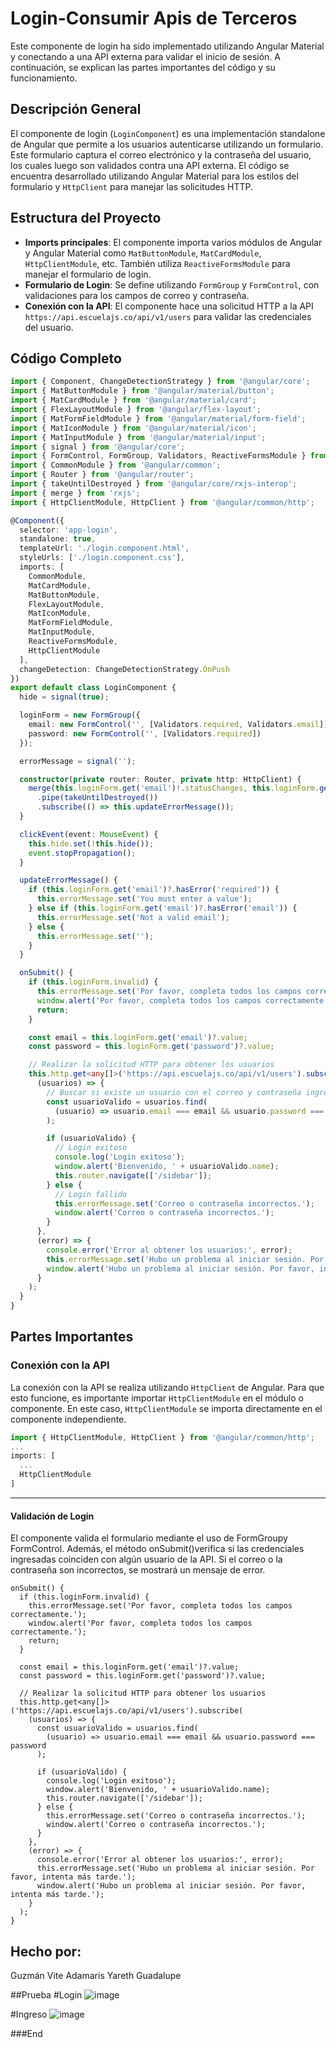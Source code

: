 # Login-Consumir Apis de Terceros

Este componente de login ha sido implementado utilizando Angular Material y conectando a una API externa para validar el inicio de sesión. A continuación, se explican las partes importantes del código y su funcionamiento.

## Descripción General

El componente de login (`LoginComponent`) es una implementación standalone de Angular que permite a los usuarios autenticarse utilizando un formulario. Este formulario captura el correo electrónico y la contraseña del usuario, los cuales luego son validados contra una API externa. El código se encuentra desarrollado utilizando Angular Material para los estilos del formulario y `HttpClient` para manejar las solicitudes HTTP.

## Estructura del Proyecto

- **Imports principales**: El componente importa varios módulos de Angular y Angular Material como `MatButtonModule`, `MatCardModule`, `HttpClientModule`, etc. También utiliza `ReactiveFormsModule` para manejar el formulario de login.
- **Formulario de Login**: Se define utilizando `FormGroup` y `FormControl`, con validaciones para los campos de correo y contraseña.
- **Conexión con la API**: El componente hace una solicitud HTTP a la API `https://api.escuelajs.co/api/v1/users` para validar las credenciales del usuario.

## Código Completo

```typescript
import { Component, ChangeDetectionStrategy } from '@angular/core';
import { MatButtonModule } from '@angular/material/button';
import { MatCardModule } from '@angular/material/card';
import { FlexLayoutModule } from '@angular/flex-layout';
import { MatFormFieldModule } from '@angular/material/form-field';
import { MatIconModule } from '@angular/material/icon';
import { MatInputModule } from '@angular/material/input';
import { signal } from '@angular/core';
import { FormControl, FormGroup, Validators, ReactiveFormsModule } from '@angular/forms';
import { CommonModule } from '@angular/common';
import { Router } from '@angular/router';
import { takeUntilDestroyed } from '@angular/core/rxjs-interop';
import { merge } from 'rxjs';
import { HttpClientModule, HttpClient } from '@angular/common/http';

@Component({
  selector: 'app-login',
  standalone: true,
  templateUrl: './login.component.html',
  styleUrls: ['./login.component.css'],
  imports: [
    CommonModule,
    MatCardModule,
    MatButtonModule,
    FlexLayoutModule,
    MatIconModule,
    MatFormFieldModule,
    MatInputModule,
    ReactiveFormsModule,
    HttpClientModule
  ],
  changeDetection: ChangeDetectionStrategy.OnPush
})
export default class LoginComponent {
  hide = signal(true);

  loginForm = new FormGroup({
    email: new FormControl('', [Validators.required, Validators.email]),
    password: new FormControl('', [Validators.required])
  });

  errorMessage = signal('');

  constructor(private router: Router, private http: HttpClient) {
    merge(this.loginForm.get('email')!.statusChanges, this.loginForm.get('email')!.valueChanges)
      .pipe(takeUntilDestroyed())
      .subscribe(() => this.updateErrorMessage());
  }

  clickEvent(event: MouseEvent) {
    this.hide.set(!this.hide());
    event.stopPropagation();
  }

  updateErrorMessage() {
    if (this.loginForm.get('email')?.hasError('required')) {
      this.errorMessage.set('You must enter a value');
    } else if (this.loginForm.get('email')?.hasError('email')) {
      this.errorMessage.set('Not a valid email');
    } else {
      this.errorMessage.set('');
    }
  }

  onSubmit() {
    if (this.loginForm.invalid) {
      this.errorMessage.set('Por favor, completa todos los campos correctamente.');
      window.alert('Por favor, completa todos los campos correctamente.');
      return;
    }

    const email = this.loginForm.get('email')?.value;
    const password = this.loginForm.get('password')?.value;

    // Realizar la solicitud HTTP para obtener los usuarios
    this.http.get<any[]>('https://api.escuelajs.co/api/v1/users').subscribe(
      (usuarios) => {
        // Buscar si existe un usuario con el correo y contraseña ingresados
        const usuarioValido = usuarios.find(
          (usuario) => usuario.email === email && usuario.password === password
        );

        if (usuarioValido) {
          // Login exitoso
          console.log('Login exitoso');
          window.alert('Bienvenido, ' + usuarioValido.name);
          this.router.navigate(['/sidebar']);
        } else {
          // Login fallido
          this.errorMessage.set('Correo o contraseña incorrectos.');
          window.alert('Correo o contraseña incorrectos.');
        }
      },
      (error) => {
        console.error('Error al obtener los usuarios:', error);
        this.errorMessage.set('Hubo un problema al iniciar sesión. Por favor, intenta más tarde.');
        window.alert('Hubo un problema al iniciar sesión. Por favor, intenta más tarde.');
      }
    );
  }
}
```
## Partes Importantes

### Conexión con la API

La conexión con la API se realiza utilizando `HttpClient` de Angular. Para que esto funcione, es importante importar `HttpClientModule` en el módulo o componente. En este caso, `HttpClientModule` se importa directamente en el componente independiente.

```typescript
import { HttpClientModule, HttpClient } from '@angular/common/http';
...
imports: [
  ...
  HttpClientModule
]
```


------------



#### Validación de Login
El componente valida el formulario mediante el uso de FormGroupy FormControl. Además, el método onSubmit()verifica si las credenciales ingresadas coinciden con algún usuario de la API. Si el correo o la contraseña son incorrectos, se mostrará un mensaje de error.

```
onSubmit() {
  if (this.loginForm.invalid) {
    this.errorMessage.set('Por favor, completa todos los campos correctamente.');
    window.alert('Por favor, completa todos los campos correctamente.');
    return;
  }

  const email = this.loginForm.get('email')?.value;
  const password = this.loginForm.get('password')?.value;

  // Realizar la solicitud HTTP para obtener los usuarios
  this.http.get<any[]>('https://api.escuelajs.co/api/v1/users').subscribe(
    (usuarios) => {
      const usuarioValido = usuarios.find(
        (usuario) => usuario.email === email && usuario.password === password
      );

      if (usuarioValido) {
        console.log('Login exitoso');
        window.alert('Bienvenido, ' + usuarioValido.name);
        this.router.navigate(['/sidebar']);
      } else {
        this.errorMessage.set('Correo o contraseña incorrectos.');
        window.alert('Correo o contraseña incorrectos.');
      }
    },
    (error) => {
      console.error('Error al obtener los usuarios:', error);
      this.errorMessage.set('Hubo un problema al iniciar sesión. Por favor, intenta más tarde.');
      window.alert('Hubo un problema al iniciar sesión. Por favor, intenta más tarde.');
    }
  );
}
```

## Hecho por:
Guzmán Vite Adamaris Yareth Guadalupe

##Prueba
#Login
![image](https://github.com/user-attachments/assets/f27fa096-5f2c-4a8f-9343-cc9eab404334)

#Ingreso
![image](https://github.com/user-attachments/assets/8da49851-bce4-4807-9b20-f468ac6662a8)




###End
